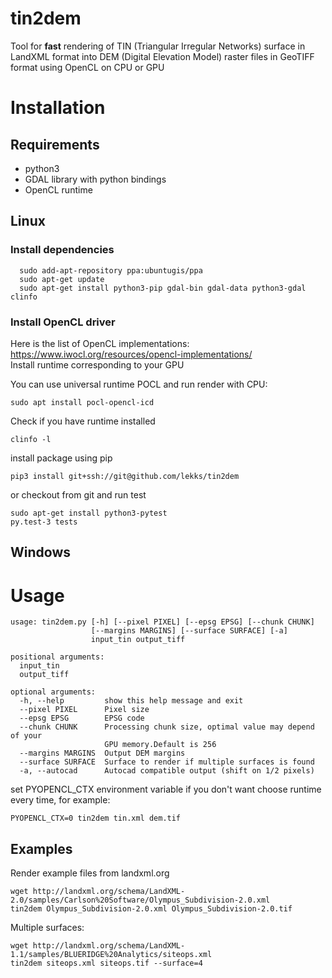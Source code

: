 # tin2dem
Tool for **fast** rendering of TIN (Triangular Irregular Networks) surface in LandXML format into DEM (Digital Elevation Model) raster files in GeoTIFF format using OpenCL on CPU or GPU

# Installation

## Requirements
 - python3
 - GDAL library with python bindings
 - OpenCL runtime
 
## Linux
### Install dependencies
```console
  sudo add-apt-repository ppa:ubuntugis/ppa
  sudo apt-get update
  sudo apt-get install python3-pip gdal-bin gdal-data python3-gdal clinfo
``` 


### Install OpenCL driver 
Here is the list of OpenCL implementations: https://www.iwocl.org/resources/opencl-implementations/  
Install runtime corresponding to your GPU

You can use universal runtime POCL and run render with CPU:
```console
sudo apt install pocl-opencl-icd
```
Check if you have runtime installed
```console
clinfo -l
```

install package using pip

```console
pip3 install git+ssh://git@github.com/lekks/tin2dem
```

or checkout from git and run test
```console
sudo apt-get install python3-pytest
py.test-3 tests
```
## Windows

# Usage
```
usage: tin2dem.py [-h] [--pixel PIXEL] [--epsg EPSG] [--chunk CHUNK]
                  [--margins MARGINS] [--surface SURFACE] [-a]
                  input_tin output_tiff

positional arguments:
  input_tin
  output_tiff

optional arguments:
  -h, --help         show this help message and exit
  --pixel PIXEL      Pixel size
  --epsg EPSG        EPSG code
  --chunk CHUNK      Processing chunk size, optimal value may depend of your
                     GPU memory.Default is 256
  --margins MARGINS  Output DEM margins
  --surface SURFACE  Surface to render if multiple surfaces is found
  -a, --autocad      Autocad compatible output (shift on 1/2 pixels)
```
set PYOPENCL_CTX environment variable if you don't want choose runtime every time,
for example:
``` 
PYOPENCL_CTX=0 tin2dem tin.xml dem.tif
```
## Examples
Render example files from landxml.org
```console
wget http://landxml.org/schema/LandXML-2.0/samples/Carlson%20Software/Olympus_Subdivision-2.0.xml
tin2dem Olympus_Subdivision-2.0.xml Olympus_Subdivision-2.0.tif
```
Multiple surfaces:
```console
wget http://landxml.org/schema/LandXML-1.1/samples/BLUERIDGE%20Analytics/siteops.xml
tin2dem siteops.xml siteops.tif --surface=4
```
